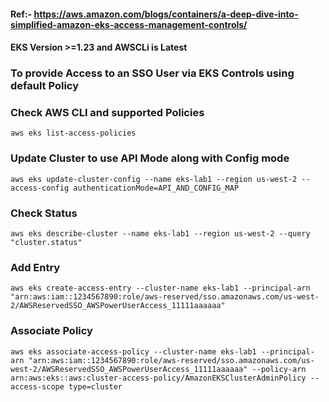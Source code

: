 #### Ref:- https://aws.amazon.com/blogs/containers/a-deep-dive-into-simplified-amazon-eks-access-management-controls/

#### EKS Version >=1.23 and AWSCLi is Latest

### To provide Access to an SSO User via EKS Controls using default Policy 


### Check AWS CLI and supported Policies

`aws eks list-access-policies`

### Update Cluster to use API Mode along with Config mode

`aws eks update-cluster-config --name eks-lab1 --region us-west-2 --access-config authenticationMode=API_AND_CONFIG_MAP`

### Check Status 

`aws eks describe-cluster --name eks-lab1 --region us-west-2 --query "cluster.status"`

### Add Entry 

`aws eks create-access-entry --cluster-name eks-lab1 --principal-arn "arn:aws:iam::1234567890:role/aws-reserved/sso.amazonaws.com/us-west-2/AWSReservedSSO_AWSPowerUserAccess_11111aaaaaa"`

### Associate Policy 

`aws eks associate-access-policy --cluster-name eks-lab1 --principal-arn "arn:aws:iam::1234567890:role/aws-reserved/sso.amazonaws.com/us-west-2/AWSReservedSSO_AWSPowerUserAccess_11111aaaaaa" --policy-arn arn:aws:eks::aws:cluster-access-policy/AmazonEKSClusterAdminPolicy --access-scope type=cluster`

